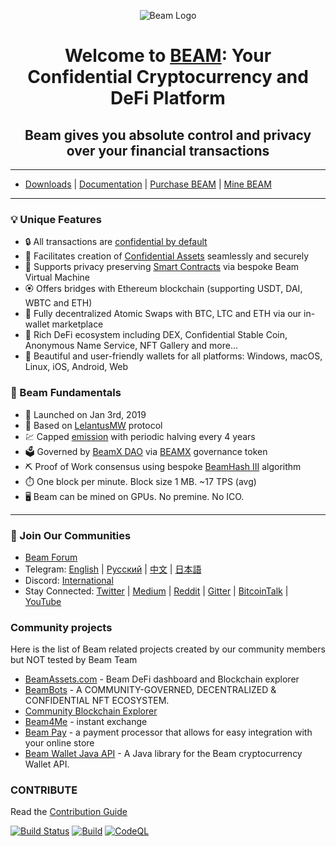 <div align="center">

![Beam Logo](https://pbs.twimg.com/profile_banners/1006569151413063680/1623676593/600x200 "Beam Logo")

# Welcome to [BEAM](https://beam.mw): Your Confidential Cryptocurrency and DeFi Platform

## Beam gives you absolute control and privacy over your financial transactions

</div>

---

- [Downloads](http://beam.mw/downloads) | [Documentation](https://beam.mw/en/docs) | [Purchase BEAM](https://beam.mw/#exchanges) | [Mine BEAM](https://beam.mw/mining)

---

### 💡 Unique Features 

- 🔒 All transactions are [confidential by default](https://beam.mw/en/docs/ecosystem/#private-transactions)
- 🎩 Facilitates creation of [Confidential Assets](https://beam.mw/en/docs/ecosystem/#tokens-aka-beam-confidential-assets) seamlessly and securely
- 🧩 Supports privacy preserving [Smart Contracts](https://github.com/BeamMW/shader-sdk/wiki/Beam-Smart-Contracts) via bespoke Beam Virtual Machine
- 🏵️ Offers bridges with Ethereum blockchain (supporting USDT, DAI, WBTC and ETH)
- 💱 Fully decentralized Atomic Swaps with BTC, LTC and ETH via our in-wallet marketplace
- 🌈 Rich DeFi ecosystem including DEX, Confidential Stable Coin, Anonymous Name Service, NFT Gallery and more...
- 📱 Beautiful and user-friendly wallets for all platforms: Windows, macOS, Linux, iOS, Android, Web

### 📘 Beam Fundamentals 

- 🚀 Launched on Jan 3rd, 2019
- 🧬 Based on [LelantusMW](https://github.com/BeamMW/beam/wiki/Lelantus-MW) protocol
- 💹 Capped [emission](https://beam.mw/en/docs/ecosystem/overview/tokenomics) with periodic halving every 4 years 
- 🗳️ Governed by [BeamX DAO](https://beam.mw/en/docs/ecosystem/overview/beamx-dao-governance-framework) via [BEAMX](https://beam.mw/en/docs/ecosystem/overview/beamx-tokenomics) governance token
- ⛏️ Proof of Work consensus using bespoke [BeamHash III](https://docs.beam.mw/Beam_Hash_III_Slides.pdf) algorithm
- ⏱️ One block per minute. Block size 1 MB. ~17 TPS (avg)
- 🖥️ Beam can be mined on GPUs. No premine. No ICO.

---

### 📡 Join Our Communities

- [Beam Forum](https://forum.beam.mw/)
- Telegram: [English](https://t.me/BeamPrivacy) | [Русский](https://t.me/Beam_RU) | [中文](https://t.me/beamchina) | [日本語](https://t.me/beamjp)
- Discord: [International](https://discord.gg/rV5bjd9F3n)
- Stay Connected: [Twitter](https://twitter.com/beamprivacy) | [Medium](https://medium.com/beam-mw) | [Reddit](https://www.reddit.com/r/beamprivacy/) | [Gitter](https://gitter.im/beamprivacy/Lobby) | [BitcoinTalk](https://bitcointalk.org/index.php?topic=5052151.0) | [YouTube](https://www.youtube.com/channel/UCddqBnfSPWibf4f8OnEJm_w?)

### Community projects

Here is the list of Beam related projects created by our community members but NOT tested by Beam Team

* [BeamAssets.com](https://beamassets.com) - Beam DeFi dashboard and Blockchain explorer
* [BeamBots](https://www.thebeambots.com/) - A COMMUNITY-GOVERNED, DECENTRALIZED & CONFIDENTIAL NFT ECOSYSTEM. 
* [Community Blockchain Explorer](https://explorer.beamprivacy.community/)
* [Beam4Me](https://beam4.me/) - instant exchange
* [Beam Pay](https://github.com/vsnation/BeamPay) - a payment processor that allows for easy integration with your online store
* [Beam Wallet Java API](https://github.com/beamfan/java-beam-api) - A Java library for the Beam cryptocurrency Wallet API.

### CONTRIBUTE

Read the [Contribution Guide](https://github.com/BeamMW/beam/wiki/Contribution-Guidelines)

[![Build Status](https://travis-ci.org/BeamMW/beam.svg?branch=master)](https://travis-ci.org/BeamMW/beam)
[![Build](https://github.com/BeamMW/beam/actions/workflows/build.yml/badge.svg)](https://github.com/BeamMW/beam/actions/workflows/build.yml)
[![CodeQL](https://github.com/BeamMW/beam/actions/workflows/codeql-analysis.yml/badge.svg)](https://github.com/BeamMW/beam/actions/workflows/codeql-analysis.yml)





